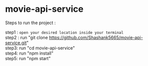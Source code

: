 # movie-api-service

Steps to run the project :

step1 : <code>open your desired location inside your terminal</code>
<br>
step2 : run "git clone https://github.com/Shashank5665/movie-api-service.git"
<br>
step3: run "cd movie-api-service"
<br>
step4: run "npm install"
<br>
step5: run "npm start"

